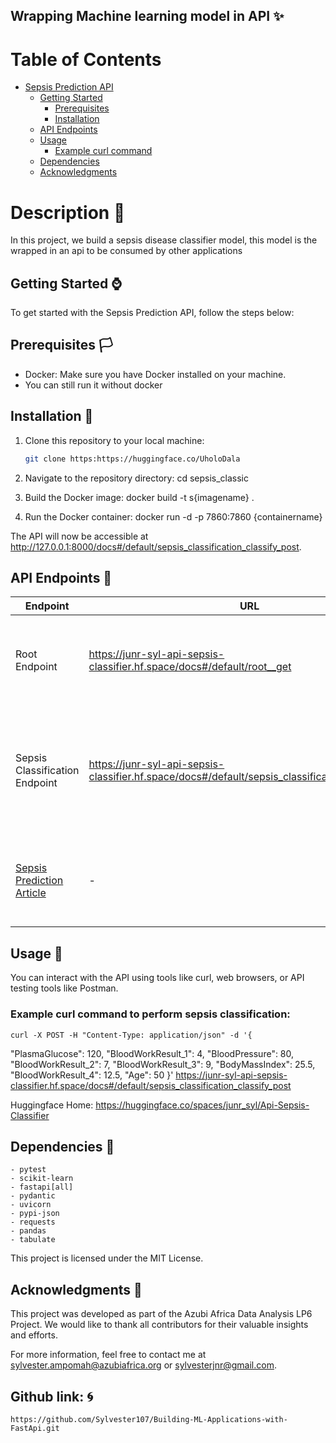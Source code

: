 ## Wrapping Machine learning model in API ✨

# Table of Contents
- [Sepsis Prediction API](#sepsis-prediction-api)
  - [Getting Started](#getting-started)
    - [Prerequisites](#prerequisites)
    - [Installation](#installation)
  - [API Endpoints](#api-endpoints)
  - [Usage](#usage)
    - [Example curl command](#example-curl-command-to-perform-sepsis-classification)
  - [Dependencies](#dependencies)
  - [Acknowledgments](#acknowledgments)


# Description 📖

In this project, we build a sepsis disease classifier model, this model is the wrapped in an api to be consumed by other applications

## Getting Started ⌚

To get started with the Sepsis Prediction API, follow the steps below:

## Prerequisites 🏳

- Docker: Make sure you have Docker installed on your machine.
- You can still run it without docker

## Installation 🔧

1. Clone this repository to your local machine:

   ```bash
   git clone https:https://huggingface.co/UholoDala

2. Navigate to the repository directory:
    cd sepsis_classic

3. Build the Docker image:
    docker build -t s{imagename} .

4. Run the Docker container:
    docker run -d -p 7860:7860 {containername}

The API will now be accessible at http://127.0.0.1:8000/docs#/default/sepsis_classification_classify_post.

## API Endpoints 🌟

| Endpoint                            | URL                                                        | Method | Description                                               |
| ----------------------------------- | ---------------------------------------------------------- | ------ | --------------------------------------------------------- |
| Root Endpoint                      | https://junr-syl-api-sepsis-classifier.hf.space/docs#/default/root__get                                    | GET    | Provides basic information about the Sepsis Prediction API. |
| Sepsis Classification Endpoint     | https://junr-syl-api-sepsis-classifier.hf.space/docs#/default/sepsis_classification_classify_post | POST   | Accepts patient data and performs sepsis classification. Provides the prediction and confidence scores. |
| [Sepsis Prediction Article](https://medium.com/@sylvesterjnr87/wrapping-machine-learning-model-in-an-api-using-fastapi-aeb07b131246) | - | - | Learn more about this app and its development in our Sepsis Prediction article. |


## Usage 🔎
You can interact with the API using tools like curl, web browsers, or API testing tools like Postman.

### Example curl command to perform sepsis classification:
    curl -X POST -H "Content-Type: application/json" -d '{
  "PlasmaGlucose": 120,
  "BloodWorkResult_1": 4,
  "BloodPressure": 80,
  "BloodWorkResult_2": 7,
  "BloodWorkResult_3": 9,
  "BodyMassIndex": 25.5,
  "BloodWorkResult_4": 12.5,
  "Age": 50
}' https://junr-syl-api-sepsis-classifier.hf.space/docs#/default/sepsis_classification_classify_post

Huggingface Home: https://huggingface.co/spaces/junr_syl/Api-Sepsis-Classifier

## Dependencies 🧾
    - pytest
    - scikit-learn
    - fastapi[all]
    - pydantic
    - uvicorn
    - pypi-json
    - requests
    - pandas
    - tabulate

This project is licensed under the MIT License.

## Acknowledgments 👏
This project was developed as part of the Azubi Africa Data Analysis LP6 Project. We would like to thank all contributors for their valuable insights and efforts.

For more information, feel free to contact me at sylvester.ampomah@azubiafrica.org or sylvesterjnr@gmail.com.

## Github link: 🌀
    https://github.com/Sylvester107/Building-ML-Applications-with-FastApi.git
